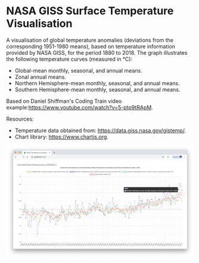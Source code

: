 # NASA GISS Surface Temperature Visualisation

A visualisation of global temperature anomalies (deviations from the corresponding 1951-1980 means), based on temperature information provided by NASA GISS, for the period 1880 to 2018. The graph illustrates the following temperature curves (measured in °C):

* Global-mean monthly, seasonal, and annual means.
* Zonal annual means.
* Northern Hemisphere-mean monthly, seasonal, and annual means.
* Southern Hemisphere-mean monthly, seasonal, and annual means.

Based on Daniel Shiffman's Coding Train video example:https://www.youtube.com/watch?v=5-ptp9tRApM.

Resources:
* Temperature data obtained from: https://data.giss.nasa.gov/gistemp/.
* Chart library: https://www.chartjs.org.

<p align="center">
  <img src="images/screenShot-02.png"/>
</p>

